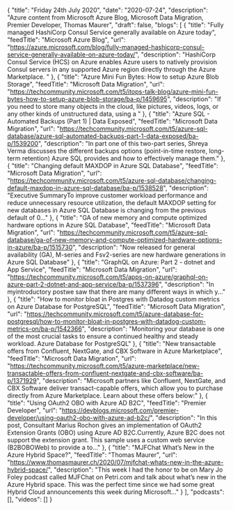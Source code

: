 {
  "title": "Friday 24th July 2020",
  "date": "2020-07-24",
  "description": "Azure content from Microsoft Azure Blog, Microsoft Data Migration, Premier Developer, Thomas Maurer",
  "draft": false,
  "blogs": [
    {
      "title": "Fully managed HashiCorp Consul Service generally available on Azure today",
      "feedTitle": "Microsoft Azure Blog",
      "url": "https://azure.microsoft.com/blog/fully-managed-hashicorp-consul-service-generally-available-on-azure-today/",
      "description": "HashiCorp Consul Service (HCS) on Azure enables Azure users to natively provision Consul servers in any supported Azure region directly through the Azure Marketplace. "
    },
    {
      "title": "Azure Mini Fun Bytes: How to setup Azure Blob Storage",
      "feedTitle": "Microsoft Data Migration",
      "url": "https://techcommunity.microsoft.com/t5/itops-talk-blog/azure-mini-fun-bytes-how-to-setup-azure-blob-storage/ba-p/1459695",
      "description": "If you need to store many objects in the cloud, like pictures, videos, logs, or any other kinds of unstructured data, using a "
    },
    {
      "title": "Azure SQL - Automated Backups (Part 1) | Data Exposed",
      "feedTitle": "Microsoft Data Migration",
      "url": "https://techcommunity.microsoft.com/t5/azure-sql-database/azure-sql-automated-backups-part-1-data-exposed/ba-p/1539200",
      "description": "In part one of this two-part series, Shreya Verma discusses the different backups options (point-in-time restore, long-term retention) Azure SQL provides and how to effectively manage them."
    },
    {
      "title": "Changing default MAXDOP in Azure SQL Database",
      "feedTitle": "Microsoft Data Migration",
      "url": "https://techcommunity.microsoft.com/t5/azure-sql-database/changing-default-maxdop-in-azure-sql-database/ba-p/1538528",
      "description": "Executive SummaryTo improve customer workload performance and reduce unnecessary resource utilization, the default MAXDOP setting for new databases in Azure SQL Database is changing from the previous default of 0..."
    },
    {
      "title": "GA of new memory and compute optimized hardware options in Azure SQL Database",
      "feedTitle": "Microsoft Data Migration",
      "url": "https://techcommunity.microsoft.com/t5/azure-sql-database/ga-of-new-memory-and-compute-optimized-hardware-options-in-azure/ba-p/1515730",
      "description": "Now released for general availability (GA), M-series and Fsv2-series are new hardware generations in Azure SQL Database"
    },
    {
      "title": "GraphQL on Azure: Part 2 - dotnet and App Service",
      "feedTitle": "Microsoft Data Migration",
      "url": "https://techcommunity.microsoft.com/t5/apps-on-azure/graphql-on-azure-part-2-dotnet-and-app-service/ba-p/1537396",
      "description": "In myintroductory postwe saw that there are many different ways in which y..."
    },
    {
      "title": "How to monitor bloat in Postgres with Datadog custom metrics on Azure Database for PostgreSQL",
      "feedTitle": "Microsoft Data Migration",
      "url": "https://techcommunity.microsoft.com/t5/azure-database-for-postgresql/how-to-monitor-bloat-in-postgres-with-datadog-custom-metrics-on/ba-p/1542366",
      "description": "Monitoring your database is one of the most crucial tasks to ensure a continued healthy and steady workload. Azure Database for PostgreSQL"
    },
    {
      "title": "New transactable offers from Confluent, NextGate, and CBX Software in Azure Marketplace",
      "feedTitle": "Microsoft Data Migration",
      "url": "https://techcommunity.microsoft.com/t5/azure-marketplace/new-transactable-offers-from-confluent-nextgate-and-cbx-software/ba-p/1371929",
      "description": "Microsoft partners like Confluent, NextGate, and CBX Software deliver transact-capable offers, which allow you to purchase directly from Azure Marketplace. Learn about these offers below:"
    },
    {
      "title": "Using OAuth2 OBO with Azure AD B2C",
      "feedTitle": "Premier Developer",
      "url": "https://devblogs.microsoft.com/premier-developer/using-oauth2-obo-with-azure-ad-b2c/",
      "description": "In this post, Consultant Marius Rochon gives an implementation of OAuth2 Extension Grants (OBO) using Azure AD B2C.Currently, Azure B2C does not support the extension grant. This sample uses a custom web service (B2BOBOWeb) to provide a to..."
    },
    {
      "title": "MJFChat What’s New in the Azure Hybrid Space?",
      "feedTitle": "Thomas Maurer",
      "url": "https://www.thomasmaurer.ch/2020/07/mjfchat-whats-new-in-the-azure-hybrid-space/",
      "description": "This week I had the honor to be on Mary Jo Foley podcast called MJFChat on Petri.com and talk about what’s new in the Azure Hybrid space. This was the perfect time since we had some great Hybrid Cloud announcements this week during Microsoft..."
    }
  ],
  "podcasts": [],
  "videos": []
}